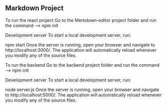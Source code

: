 Markdown Project
----------------
To run the react project
Go to the Merkdown-editor project folder and run the command -->  npm init

Development server
To start a local development server, run:

npm start
Once the server is running, open your browser and navigate to http://localhost:3000/. The application will automatically reload whenever you modify any of the source files.

To run the backend
Go to the backend project folder and run the command --> npm init

Development server
To start a local development server, run:

node server.js
Once the server is running, open your browser and navigate to http://localhost:5000/. The application will automatically reload whenever you modify any of the source files.




